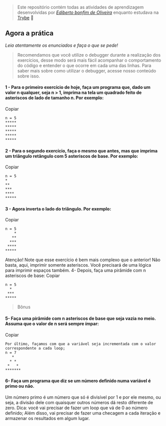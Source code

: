 > Este repositório contém todas as atividades de aprendizagem desenvolvidas por _[Ediberto bonfim de Oliveira](https://www.linkedin.com/in/ediberto-b-oliveira-872926178/)_ enquanto estudava na [Trybe](https://www.betrybe.com/) :rocket:

## Agora a prática

_Leia atentamente os enunciados e faça o que se pede!_

> Recomendamos que você utilize o debugger durante a realização dos exercícios, desse modo será mais fácil acompanhar o comportamento do código e entender o que ocorre em cada uma das linhas. Para saber mais sobre como utilizar o debugger, acesse nosso conteúdo sobre isso.

#### 1 - Para o primeiro exercício de hoje, faça um programa que, dado um valor n qualquer, seja n > 1, imprima na tela um quadrado feito de asteriscos de lado de tamanho n. Por exemplo:

Copiar

```
n = 5
*****
*****
*****
*****
*****
```

#### 2 - Para o segundo exercício, faça o mesmo que antes, mas que imprima um triângulo retângulo com 5 asteriscos de base. Por exemplo:

Copiar

```
n = 5
*
**
***
****
*****
```

#### 3 - Agora inverta o lado do triângulo. Por exemplo:

Copiar

```
n = 5
    *
   **
  ***
 ****
*****
```

Atenção! Note que esse exercício é bem mais complexo que o anterior! Não basta, aqui, imprimir somente asteriscos. Você precisará de uma lógica para imprimir espaços também.
4- Depois, faça uma pirâmide com n asteriscos de base:
Copiar

```
n = 5
  *
 ***
*****
```

> Bônus

#### 5- Faça uma pirâmide com n asteriscos de base que seja vazia no meio. Assuma que o valor de n será sempre ímpar:

Copiar

```
Por último, façamos com que a variável seja incrementada com o valor correspondente a cada loop;
n = 7
   *
  * *
 *   *
*******
```

#### 6- Faça um programa que diz se um número definido numa variável é primo ou não.

Um número primo é um número que só é divisível por 1 e por ele mesmo, ou seja, a divisão dele com quaisquer outros números dá resto diferente de zero.
Dica: você vai precisar de fazer um loop que vá de 0 ao número definido; Além disso, vai precisar de fazer uma checagem a cada iteração e armazenar os resultados em algum lugar.
